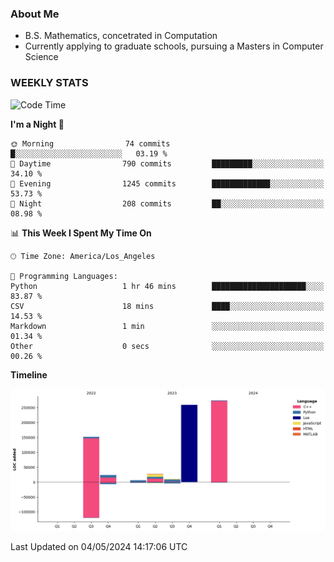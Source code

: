 ### About Me

- B.S. Mathematics, concetrated in Computation
- Currently applying to graduate schools, pursuing a Masters in Computer Science


### WEEKLY STATS
<!--START_SECTION:waka-->
![Code Time](http://img.shields.io/badge/Code%20Time-57%20hrs%2030%20mins-blue)

**I'm a Night 🦉** 

```text
🌞 Morning                74 commits          █░░░░░░░░░░░░░░░░░░░░░░░░   03.19 % 
🌆 Daytime                790 commits         █████████░░░░░░░░░░░░░░░░   34.10 % 
🌃 Evening                1245 commits        █████████████░░░░░░░░░░░░   53.73 % 
🌙 Night                  208 commits         ██░░░░░░░░░░░░░░░░░░░░░░░   08.98 % 
```


📊 **This Week I Spent My Time On** 

```text
🕑︎ Time Zone: America/Los_Angeles

💬 Programming Languages: 
Python                   1 hr 46 mins        █████████████████████░░░░   83.87 % 
CSV                      18 mins             ████░░░░░░░░░░░░░░░░░░░░░   14.53 % 
Markdown                 1 min               ░░░░░░░░░░░░░░░░░░░░░░░░░   01.34 % 
Other                    0 secs              ░░░░░░░░░░░░░░░░░░░░░░░░░   00.26 % 
```

**Timeline**

![Lines of Code chart](https://raw.githubusercontent.com/nickocruzm/nickocruzm/main/assets/bar_graph.png)


 Last Updated on 04/05/2024 14:17:06 UTC
<!--END_SECTION:waka-->
